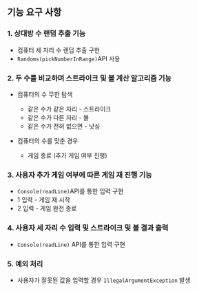 ## 기능 요구 사항

### 1. 상대방 수 랜덤 추출 기능
- 컴퓨터 세 자리 수 랜덤 추출 구현
- `Randoms(pickNumberInRange)`API 사용


### 2. 두 수를 비교하며 스트라이크 및 볼 계산 알고리즘 기능
- 컴퓨터의 수 무한 탐색
    - 같은 수가 같은 자리 - 스트라이크
    - 같은 수가 다른 자리 - 볼
    - 같은 수가 전혀 없으면 - 낫싱  


- 컴퓨터의 수를 맞춘 경우
    - 게임 종료 (추가 게임 여부 진행)


### 3. 사용자 추가 게임 여부에 따른 게임 재 진행 기능
- `Console(readLine)`API를 통한 입력 구현
- 1 입력 - 게임 재 시작
- 2 입력 - 게임 완전 종료

### 4. **사용자 세 자리 수 입력 및 스트라이크 및 볼 결과 출력**
- `Console(readLine)` API를 통한 입력 구현

### 5. 예외 처리
- 사용자가 잘못된 값을 입력할 경우 `IllegalArgumentException` 발생